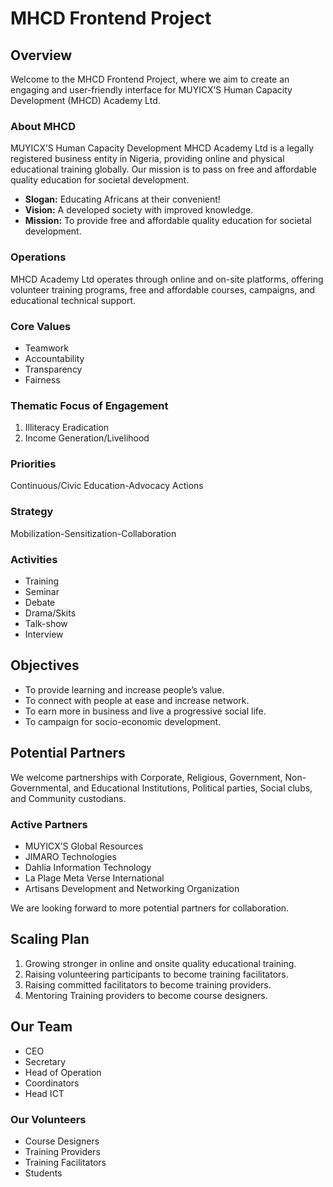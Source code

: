 # MHCD Frontend Project

## Overview

Welcome to the MHCD Frontend Project, where we aim to create an engaging and user-friendly interface for MUYICX’S Human Capacity Development (MHCD) Academy Ltd.

### About MHCD

MUYICX’S Human Capacity Development MHCD Academy Ltd is a legally registered business entity in Nigeria, providing online and physical educational training globally. Our mission is to pass on free and affordable quality education for societal development.

- **Slogan:** Educating Africans at their convenient!
- **Vision:** A developed society with improved knowledge.
- **Mission:** To provide free and affordable quality education for societal development.

### Operations

MHCD Academy Ltd operates through online and on-site platforms, offering volunteer training programs, free and affordable courses, campaigns, and educational technical support.

### Core Values

- Teamwork
- Accountability
- Transparency
- Fairness

### Thematic Focus of Engagement

1. Illiteracy Eradication
2. Income Generation/Livelihood

### Priorities

Continuous/Civic Education-Advocacy Actions

### Strategy

Mobilization-Sensitization-Collaboration

### Activities

- Training
- Seminar
- Debate
- Drama/Skits
- Talk-show
- Interview

## Objectives

- To provide learning and increase people’s value.
- To connect with people at ease and increase network.
- To earn more in business and live a progressive social life.
- To campaign for socio-economic development.

## Potential Partners

We welcome partnerships with Corporate, Religious, Government, Non-Governmental, and Educational Institutions, Political parties, Social clubs, and Community custodians.

### Active Partners

- MUYICX’S Global Resources
- JIMARO Technologies
- Dahlia Information Technology
- La Plage Meta Verse International
- Artisans Development and Networking Organization

We are looking forward to more potential partners for collaboration.

## Scaling Plan

1. Growing stronger in online and onsite quality educational training.
2. Raising volunteering participants to become training facilitators.
3. Raising committed facilitators to become training providers.
4. Mentoring Training providers to become course designers.

## Our Team

- CEO
- Secretary
- Head of Operation
- Coordinators
- Head ICT

### Our Volunteers

- Course Designers
- Training Providers
- Training Facilitators
- Students
